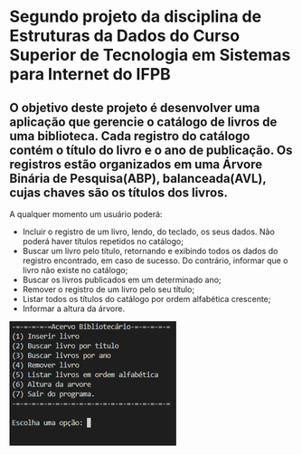 # Segundo projeto da disciplina de Estruturas da Dados do Curso Superior de Tecnologia em Sistemas para Internet do IFPB

## O objetivo deste projeto é desenvolver uma aplicação que gerencie o catálogo de livros de uma biblioteca. Cada registro do catálogo contém o título do livro e o ano de publicação. Os registros estão organizados em uma Árvore Binária de Pesquisa(ABP), balanceada(AVL), cujas chaves são os títulos dos livros.

A qualquer momento um usuário poderá:
* Incluir o registro de um livro, lendo, do teclado, os seus dados. Não poderá haver títulos repetidos no catálogo;
* Buscar um livro pelo título, retornando e exibindo todos os dados do registro encontrado, em caso de sucesso. Do contrário, informar que o livro não existe no catálogo;
* Buscar os livros publicados em um determinado ano;
* Remover o registro de um livro pelo seu título;
* Listar todos os títulos do catálogo por ordem alfabética crescente;
* Informar a altura da árvore.

![Menu](img/Menu.PNG)
